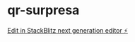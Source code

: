 # qr-surpresa

[Edit in StackBlitz next generation editor ⚡️](https://stackblitz.com/~/github.com/Micael6933/qr-surpresa)